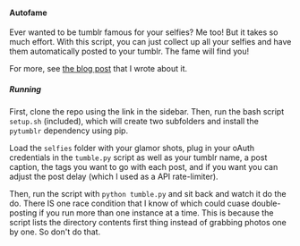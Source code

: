 #### Autofame

Ever wanted to be tumblr famous for your selfies? Me too! But it takes so much effort.
With this script, you can just collect up all your selfies and have them automatically
posted to your tumblr. The fame will find you!

For more, see [the blog post](http://scottvanderlind.com/weekday-project-autofame/)
that I wrote about it.


##### Running

First, clone the repo using the link in the sidebar. Then, run the bash script
`setup.sh` (included), which will create two subfolders and install the
`pytumblr` dependency using pip.

Load the `selfies` folder with your glamor shots, plug in your oAuth credentials
in the `tumble.py` script as well as your tumblr name, a post caption, the tags
you want to go with each post, and if you want you can adjust the post delay
(which I used as a API rate-limiter).

Then, run the script with `python tumble.py` and sit back and watch it do the do.
There IS one race condition that I know of which could cuase double-posting
if you run more than one instance at a time. This is because the script lists
the directory contents first thing instead of grabbing photos one by one. So
don't do that.
